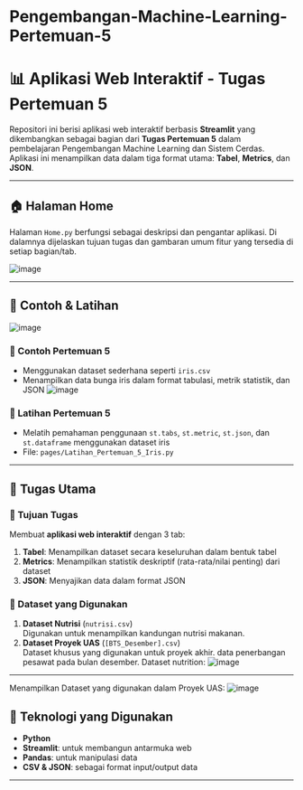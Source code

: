 # Pengembangan-Machine-Learning-Pertemuan-5
# 📊 Aplikasi Web Interaktif - Tugas Pertemuan 5

Repositori ini berisi aplikasi web interaktif berbasis **Streamlit** yang dikembangkan sebagai bagian dari **Tugas Pertemuan 5** dalam pembelajaran Pengembangan Machine Learning dan Sistem Cerdas. Aplikasi ini menampilkan data dalam tiga format utama: **Tabel**, **Metrics**, dan **JSON**.

---

## 🏠 Halaman Home

Halaman `Home.py` berfungsi sebagai deskripsi dan pengantar aplikasi. Di dalamnya dijelaskan tujuan tugas dan gambaran umum fitur yang tersedia di setiap bagian/tab.

![image](https://github.com/user-attachments/assets/3f0e1c33-327a-4057-aa43-6d6eebf4163c)

---

## 🧪 Contoh & Latihan
![image](https://github.com/user-attachments/assets/36d41527-2167-47d1-83e4-70fc19f95e7a)

### 🔹 Contoh Pertemuan 5
- Menggunakan dataset sederhana seperti `iris.csv`
- Menampilkan data bunga iris dalam format tabulasi, metrik statistik, dan JSON
![image](https://github.com/user-attachments/assets/baf02672-c5e9-45c7-9d9e-9b79f98de7be)

### 🔹 Latihan Pertemuan 5
- Melatih pemahaman penggunaan `st.tabs`, `st.metric`, `st.json`, dan `st.dataframe` menggunakan dataset iris
- File: `pages/Latihan_Pertemuan_5_Iris.py`

---

## 📌 Tugas Utama

### 🎯 Tujuan Tugas
Membuat **aplikasi web interaktif** dengan 3 tab:
1. **Tabel**: Menampilkan dataset secara keseluruhan dalam bentuk tabel
2. **Metrics**: Menampilkan statistik deskriptif (rata-rata/nilai penting) dari dataset
3. **JSON**: Menyajikan data dalam format JSON

### 📁 Dataset yang Digunakan
1. **Dataset Nutrisi** (`nutrisi.csv`)  
   Digunakan untuk menampilkan kandungan nutrisi makanan.
2. **Dataset Proyek UAS** (`[BTS_Desember].csv`)  
   Dataset khusus yang digunakan untuk proyek akhir. data penerbangan pesawat pada bulan desember.
Dataset nutrition:
![image](https://github.com/user-attachments/assets/2d9e57be-5351-47cf-a56c-a8cad6019f2c)

---

Menampilkan Dataset yang digunakan dalam Proyek UAS:
![image](https://github.com/user-attachments/assets/cfd28be7-50d8-4961-bf78-77179180e819)
## 🧰 Teknologi yang Digunakan
- **Python**
- **Streamlit**: untuk membangun antarmuka web
- **Pandas**: untuk manipulasi data
- **CSV & JSON**: sebagai format input/output data

---
